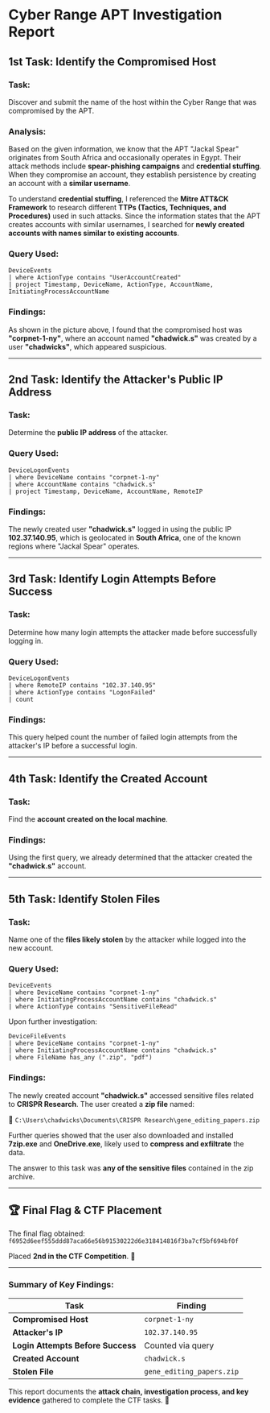 # Cyber Range APT Investigation Report

## 1st Task: Identify the Compromised Host

### **Task:**
Discover and submit the name of the host within the Cyber Range that was compromised by the APT.

### **Analysis:**
Based on the given information, we know that the APT "Jackal Spear" originates from South Africa and occasionally operates in Egypt. Their attack methods include **spear-phishing campaigns** and **credential stuffing**. When they compromise an account, they establish persistence by creating an account with a **similar username**.

To understand **credential stuffing**, I referenced the **Mitre ATT&CK Framework** to research different **TTPs (Tactics, Techniques, and Procedures)** used in such attacks. Since the information states that the APT creates accounts with similar usernames, I searched for **newly created accounts with names similar to existing accounts**.

### **Query Used:**
```kql
DeviceEvents
| where ActionType contains "UserAccountCreated" 
| project Timestamp, DeviceName, ActionType, AccountName, InitiatingProcessAccountName
```

### **Findings:**
As shown in the picture above, I found that the compromised host was **"corpnet-1-ny"**, where an account named **"chadwick.s"** was created by a user **"chadwicks"**, which appeared suspicious.

---

## 2nd Task: Identify the Attacker's Public IP Address

### **Task:**
Determine the **public IP address** of the attacker.

### **Query Used:**
```kql
DeviceLogonEvents
| where DeviceName contains "corpnet-1-ny"
| where AccountName contains "chadwick.s"
| project Timestamp, DeviceName, AccountName, RemoteIP
```

### **Findings:**
The newly created user **"chadwick.s"** logged in using the public IP **102.37.140.95**, which is geolocated in **South Africa**, one of the known regions where "Jackal Spear" operates.

---

## 3rd Task: Identify Login Attempts Before Success

### **Task:**
Determine how many login attempts the attacker made before successfully logging in.

### **Query Used:**
```kql
DeviceLogonEvents
| where RemoteIP contains "102.37.140.95"
| where ActionType contains "LogonFailed"
| count
```

### **Findings:**
This query helped count the number of failed login attempts from the attacker's IP before a successful login.

---

## 4th Task: Identify the Created Account

### **Task:**
Find the **account created on the local machine**.

### **Findings:**
Using the first query, we already determined that the attacker created the **"chadwick.s"** account.

---

## 5th Task: Identify Stolen Files

### **Task:**
Name one of the **files likely stolen** by the attacker while logged into the new account.

### **Query Used:**
```kql
DeviceEvents
| where DeviceName contains "corpnet-1-ny"
| where InitiatingProcessAccountName contains "chadwick.s"
| where ActionType contains "SensitiveFileRead"
```

Upon further investigation:
```kql
DeviceFileEvents
| where DeviceName contains "corpnet-1-ny"
| where InitiatingProcessAccountName contains "chadwick.s"
| where FileName has_any (".zip", "pdf")
```

### **Findings:**
The newly created account **"chadwick.s"** accessed sensitive files related to **CRISPR Research**. The user created a **zip file** named:

📂 `C:\Users\chadwicks\Documents\CRISPR Research\gene_editing_papers.zip`

Further queries showed that the user also downloaded and installed **7zip.exe** and **OneDrive.exe**, likely used to **compress and exfiltrate** the data.

The answer to this task was **any of the sensitive files** contained in the zip archive.

---

## 🏆 **Final Flag & CTF Placement**

The final flag obtained:  
`f6952d6eef555ddd87aca66e56b91530222d6e318414816f3ba7cf5bf694bf0f`

Placed **2nd in the CTF Competition**. 🎉

---

### **Summary of Key Findings:**
| Task | Finding |
|------|---------|
| **Compromised Host** | `corpnet-1-ny` |
| **Attacker's IP** | `102.37.140.95` |
| **Login Attempts Before Success** | Counted via query |
| **Created Account** | `chadwick.s` |
| **Stolen File** | `gene_editing_papers.zip` |

This report documents the **attack chain, investigation process, and key evidence** gathered to complete the CTF tasks. 🚀
